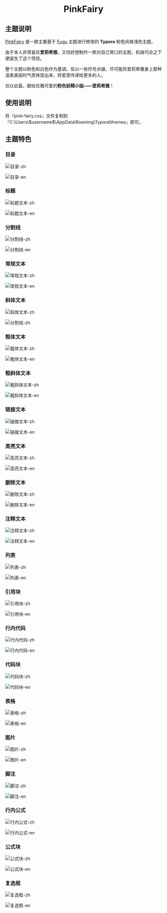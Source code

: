 <center><h1>PinkFairy</h1></center>

## 主题说明

[PinkFairy](https://github.com/ShimuGuyue/typora-theme-PinkFairy) 是一款主要基于 [Fugu](https://github.com/sinlatansen/typora-theme-Fugu) 主题进行修改的 **Typora​** 粉色风格浅色主题。

由于本人非常喜欢**爱莉希雅**，又恰好想制作一款对自己胃口的主题，机缘巧合之下便诞生了这个项目。

整个主题以粉色和白色作为基调，佐以一些符号点缀，尽可能将爱莉希雅身上那种温柔美丽的气质体现出来，将爱意传递给更多的人。

仅以此篇，献给优雅可爱的**粉色妖精小姐——爱莉希雅**！

## 使用说明

将『pink-fairy.css』文件复制到『C:\Users\\\$username$\AppData\Roaming\Typora\themes』即可。

## 主题特色

### 目录

![目录-zh](resource/images/%E7%9B%AE%E5%BD%95-zh.png)

![目录-en](resource/images/%E7%9B%AE%E5%BD%95-en.png)

### 标题

![标题文本-zh](resource/images/%E6%A0%87%E9%A2%98%E6%96%87%E6%9C%AC-zh.png)

![标题文本-en](resource/images/%E6%A0%87%E9%A2%98%E6%96%87%E6%9C%AC-en.png)

### 分割线

![分割线-zh](resource/images/%E5%88%86%E5%89%B2%E7%BA%BF-zh.png)

![分割线-en](resource/images/%E5%88%86%E5%89%B2%E7%BA%BF-en.png)

### 常规文本

![常规文本-zh](resource/images/%E5%B8%B8%E8%A7%84%E6%96%87%E6%9C%AC-zh.png)

![常规文本-en](resource/images/%E5%B8%B8%E8%A7%84%E6%96%87%E6%9C%AC-en.png)

### 斜体文本

![斜体文本-zh](resource/images/%E6%96%9C%E4%BD%93%E6%96%87%E6%9C%AC-zh.png)

![分割线-zh](resource/images/%E5%88%86%E5%89%B2%E7%BA%BF-zh.png)

### 粗体文本

![粗体文本-zh](resource/images/%E7%B2%97%E4%BD%93%E6%96%87%E6%9C%AC-zh.png)

![粗体文本-en](resource/images/%E7%B2%97%E4%BD%93%E6%96%87%E6%9C%AC-en.png)

### 粗斜体文本

![粗斜体文本-zh](resource/images/%E7%B2%97%E6%96%9C%E4%BD%93%E6%96%87%E6%9C%AC-zh.png)

![粗斜体文本-en](resource/images/%E7%B2%97%E6%96%9C%E4%BD%93%E6%96%87%E6%9C%AC-en.png)

### 链接文本

![链接文本-zh](resource/images/%E9%93%BE%E6%8E%A5%E6%96%87%E6%9C%AC-zh.png)

![链接文本-en](resource/images/%E9%93%BE%E6%8E%A5%E6%96%87%E6%9C%AC-en.png)

### 高亮文本

![高亮文本-zh](resource/images/%E9%AB%98%E4%BA%AE%E6%96%87%E6%9C%AC-zh.png)

![高亮文本-en](resource/images/%E9%AB%98%E4%BA%AE%E6%96%87%E6%9C%AC-en.png)

### 删除文本

![删除文本-zh](resource/images/%E5%88%A0%E9%99%A4%E6%96%87%E6%9C%AC-zh.png)

![删除文本-en](resource/images/%E5%88%A0%E9%99%A4%E6%96%87%E6%9C%AC-en.png)

### 注释文本

![注释文本-zh](resource/images/%E6%B3%A8%E9%87%8A%E6%96%87%E6%9C%AC-zh.png)

![注释文本-en](resource/images/%E6%B3%A8%E9%87%8A%E6%96%87%E6%9C%AC-en.png)

### 列表

![列表-zh](resource/images/%E5%88%97%E8%A1%A8-zh.png)

![列表-en](resource/images/%E5%88%97%E8%A1%A8-en.png)

### 引用块

![引用块-zh](resource/images/%E5%BC%95%E7%94%A8%E5%9D%97-zh.png)

![引用块-en](resource/images/%E5%BC%95%E7%94%A8%E5%9D%97-en.png)

### 行内代码

![行内代码-zh](resource/images/%E8%A1%8C%E5%86%85%E4%BB%A3%E7%A0%81-zh.png)

![行内代码-en](resource/images/%E8%A1%8C%E5%86%85%E4%BB%A3%E7%A0%81-en.png)

### 代码块

![代码块-zh](resource/images/%E4%BB%A3%E7%A0%81%E5%9D%97-zh.png)

![代码块-en](resource/images/%E4%BB%A3%E7%A0%81%E5%9D%97-en.png)

### 表格

![表格-zh](resource/images/%E8%A1%A8%E6%A0%BC-zh.png)

![表格-en](resource/images/%E8%A1%A8%E6%A0%BC-en.png)

### 图片

![图片-zh](resource/images/%E5%9B%BE%E7%89%87-zh.png)

![图片-en](resource/images/%E5%9B%BE%E7%89%87-en.png)

### 脚注

![脚注-zh](resource/images/%E8%84%9A%E6%B3%A8-zh.png)

![脚注-en](resource/images/%E8%84%9A%E6%B3%A8-en.png)

### 行内公式

![行内公式-zh](resource/images/%E8%A1%8C%E5%86%85%E5%85%AC%E5%BC%8F-zh.png)

![行内公式-en](resource/images/%E8%A1%8C%E5%86%85%E5%85%AC%E5%BC%8F-en.png)

### 公式块

![公式块-zh](resource/images/%E5%85%AC%E5%BC%8F%E5%9D%97-zh.png)

![公式块-en](resource/images/%E5%85%AC%E5%BC%8F%E5%9D%97-en.png)

### 复选框

![复选框-zh](resource/images/%E5%A4%8D%E9%80%89%E6%A1%86-zh.png)

![复选框-en](resource/images/%E5%A4%8D%E9%80%89%E6%A1%86-en.png)